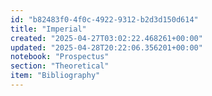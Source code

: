 ```yaml
---
id: "b82483f0-4f0c-4922-9312-b2d3d150d614"
title: "Imperial"
created: "2025-04-27T03:02:22.468261+00:00"
updated: "2025-04-28T20:22:06.356201+00:00"
notebook: "Prospectus"
section: "Theoretical"
item: "Bibliography"
---
```


<p></p>